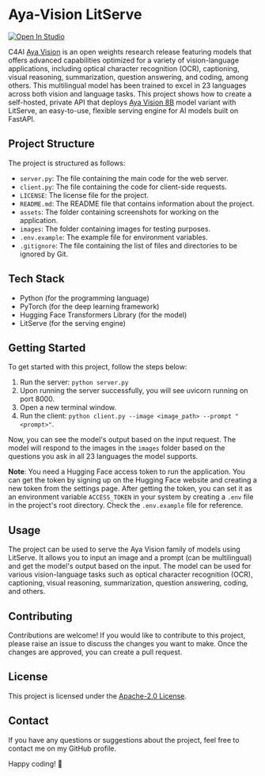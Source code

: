 # Aya-Vision LitServe

[![Open In Studio](https://pl-bolts-doc-images.s3.us-east-2.amazonaws.com/app-2/studio-badge.svg)](https://lightning.ai/sitammeur/studios/deploy-aya-vision-multilingual-model)

C4AI [Aya Vision](https://huggingface.co/collections/CohereForAI/c4ai-aya-vision-67c4ccd395ca064308ee1484) is an open weights research release featuring models that offers advanced capabilities optimized for a variety of vision-language applications, including optical character recognition (OCR), captioning, visual reasoning, summarization, question answering, and coding, among others. This multilingual model has been trained to excel in 23 languages across both vision and language tasks. This project shows how to create a self-hosted, private API that deploys [Aya Vision 8B](https://huggingface.co/CohereForAI/aya-vision-8b) model variant with LitServe, an easy-to-use, flexible serving engine for AI models built on FastAPI.

## Project Structure

The project is structured as follows:

- `server.py`: The file containing the main code for the web server.
- `client.py`: The file containing the code for client-side requests.
- `LICENSE`: The license file for the project.
- `README.md`: The README file that contains information about the project.
- `assets`: The folder containing screenshots for working on the application.
- `images`: The folder containing images for testing purposes.
- `.env.example`: The example file for environment variables.
- `.gitignore`: The file containing the list of files and directories to be ignored by Git.

## Tech Stack

- Python (for the programming language)
- PyTorch (for the deep learning framework)
- Hugging Face Transformers Library (for the model)
- LitServe (for the serving engine)

## Getting Started

To get started with this project, follow the steps below:

1. Run the server: `python server.py`
2. Upon running the server successfully, you will see uvicorn running on port 8000.
3. Open a new terminal window.
4. Run the client: `python client.py --image <image_path> --prompt "<prompt>"`.

Now, you can see the model's output based on the input request. The model will respond to the images in the `images` folder based on the questions you ask in all 23 languages the model supports.

**Note**: You need a Hugging Face access token to run the application. You can get the token by signing up on the Hugging Face website and creating a new token from the settings page. After getting the token, you can set it as an environment variable `ACCESS_TOKEN` in your system by creating a `.env` file in the project's root directory. Check the `.env.example` file for reference.

## Usage

The project can be used to serve the Aya Vision family of models using LitServe. It allows you to input an image and a prompt (can be multilingual) and get the model's output based on the input. The model can be used for various vision-language tasks such as optical character recognition (OCR), captioning, visual reasoning, summarization, question answering, coding, and others.

## Contributing

Contributions are welcome! If you would like to contribute to this project, please raise an issue to discuss the changes you want to make. Once the changes are approved, you can create a pull request.

## License

This project is licensed under the [Apache-2.0 License](LICENSE).

## Contact

If you have any questions or suggestions about the project, feel free to contact me on my GitHub profile.

Happy coding! 🚀

